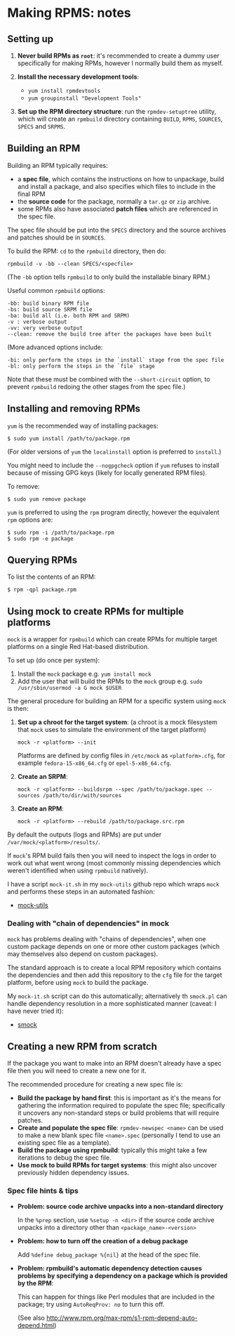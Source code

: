 Making RPMS: notes
==================

Setting up
----------

 1.  __Never build RPMs as `root`__: it's recommended to create a dummy user
    specifically for making RPMs, however I normally build them as myself.

 2. __Install the necessary development tools__:
    * `yum install rpmdevtools`
    * `yum groupinstall "Development Tools"`

 3. __Set up the RPM directory structure__: run the `rpmdev-setuptree` utility, which
    will create an `rpmbuild` directory containing `BUILD`, `RPMS`, `SOURCES`, `SPECS`
    and `SRPMS`.

Building an RPM
---------------

Building an RPM typically requires:

 *  a __spec file__, which contains the instructions on how to unpackage, build and
    install a package, and also specifies which files to include in the final RPM
 *  the __source code__ for the package, normally a `tar.gz` or `zip` archive.
 *  some RPMs also have associated __patch files__ which are referenced in the spec file.

The spec file should be put into the `SPECS` directory and the source archives and
patches should be in `SOURCES`.

To build the RPM: `cd` to the `rpmbuild` directory, then do:

    rpmbuild -v -bb --clean SPECS/<specfile>

(The `-bb` option tells `rpmbuild` to only build the installable binary RPM.)

Useful common `rpmbuild` options:

    -bb: build binary RPM file
    -bs: build source SRPM file
    -ba: build all (i.e. both RPM and SRPM)
    -v : verbose output
    -vv: very verbose output
    --clean: remove the build tree after the packages have been built

(More advanced options include:

    -bi: only perform the steps in the `install` stage from the spec file
    -bl: only perform the steps in the `file` stage

Note that these must be combined with the `--short-circuit` option, to prevent
`rpmbuild` redoing the other stages from the spec file.)

Installing and removing RPMs
----------------------------

`yum` is the recommended way of installing packages:

    $ sudo yum install /path/to/package.rpm

(For older versions of `yum` the `localinstall` option is preferred to `install`.)

You might need to include the `--nogpgcheck` option if `yum` refuses to install
because of missing GPG keys (likely for locally generated RPM files).

To remove:

    $ sudo yum remove package

`yum` is preferred to using the `rpm` program directly, however the equivalent
`rpm` options are:

    $ sudo rpm -i /path/to/package.rpm
    $ sudo rpm -e package

Querying RPMs
-------------

To list the contents of an RPM:

    $ rpm -qpl package.rpm

Using mock to create RPMs for multiple platforms
------------------------------------------------

`mock` is a wrapper for `rpmbuild` which can create RPMs for multiple target
platforms on a single Red Hat-based distribution.

To set up (do once per system):

 1. Install the `mock` package e.g. `yum install mock`
 2. Add the user that will build the RPMs to the `mock` group e.g.
    `sudo /usr/sbin/usermod -a G mock $USER`

The general procedure for building an RPM for a specific system using `mock`
is then:

 1. __Set up a chroot for the target system__: (a chroot is a mock filesystem
    that `mock` uses to simulate the environment of the target platform)

    `mock -r <platform> --init`

    Platforms are defined by config files in `/etc/mock` as `<platform>.cfg`,
    for example `fedora-15-x86_64.cfg` or `epel-5-x86_64.cfg`.

 2. __Create an SRPM__:

    `mock -r <platform> --buildsrpm --spec /path/to/package.spec --sources /path/to/dir/with/sources`
 3. __Create an RPM__:

    `mock -r <platform> --rebuild /path/to/package.src.rpm`

By default the outputs (logs and RPMs) are put under `/var/mock/<platform>/results/`.

If `mock`'s RPM build fails then you will need to inspect the logs in order to work
out what went wrong (most commonly missing dependencies which weren't identified when
using `rpmbuild` natively).

I have a script `mock-it.sh` in my `mock-utils` github repo which wraps `mock` and
performs these steps in an automated fashion:

 * [mock-utils](https://github.com/pjbriggs/mock-utils)

### Dealing with "chain of dependencies" in mock ###

`mock` has problems dealing with "chains of dependencies", when one custom package
depends on one or more other custom packages (which may themselves also depend on
custom packages).

The standard approach is to create a local RPM repository which contains the
dependencies and then add this repository to the `cfg` file for the target platform,
before using `mock` to build the package.

My `mock-it.sh` script can do this automatically; alternatively th `smock.pl` can
handle dependency resolution in a more sophisticated manner (caveat: I have never tried
it):

 * [smock](http://www.redhat.com/archives/rhl-devel-list/2008-November/msg01229.html)

Creating a new RPM from scratch
-------------------------------

If the package you want to make into an RPM doesn't already have a spec file then
you will need to create a new one for it.

The recommended procedure for creating a new spec file is:

 * __Build the package by hand first__: this is important as it's the means for
   gathering the information required to populate the spec file; specifically it
   uncovers any non-standard steps or build problems that will require patches.
 * __Create and populate the spec file__: `rpmdev-newspec <name>` can be used to
   make a new blank spec file `<name>.spec` (personally I tend to use an existing
   spec file as a template).
 * __Build the package using rpmbuild__: typically this might take a few iterations
   to debug the spec file.
 * __Use mock to build RPMs for target systems__: this might also uncover previously
   hidden dependency issues.

### Spec file hints & tips ###

 * __Problem: source code archive unpacks into a non-standard directory__

   In the `%prep` section, use `%setup -n <dir>` if the source code archive unpacks
   into a directory other than `<package_name>-<version>`

 * __Problem: how to turn off the creation of a debug package__

   Add `%define debug_package %{nil}` at the head of the spec file.

 * __Problem: rpmbuild's automatic dependency detection causes problems by specifying
   a dependency on a package which is provided by the RPM__:

   This can happen for things like Perl modules that are included in the package;
   try using `AutoReqProv: no` to turn this off.

   (See also <http://www.rpm.org/max-rpm/s1-rpm-depend-auto-depend.html>)